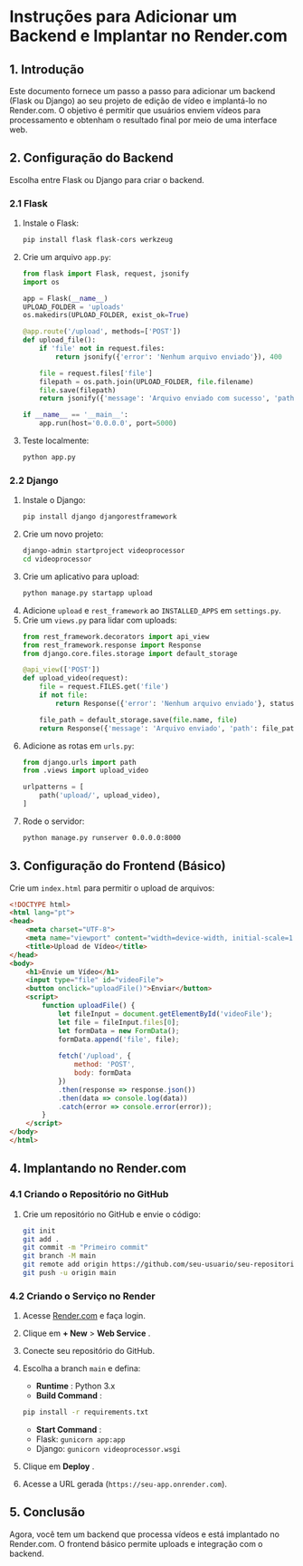 
# Instruções para Adicionar um Backend e Implantar no Render.com

## 1. Introdução

Este documento fornece um passo a passo para adicionar um backend (Flask ou Django) ao seu projeto de edição de vídeo e implantá-lo no Render.com. O objetivo é permitir que usuários enviem vídeos para processamento e obtenham o resultado final por meio de uma interface web.

## 2. Configuração do Backend

Escolha entre Flask ou Django para criar o backend.

### 2.1 Flask

1. Instale o Flask:
   ```bash
   pip install flask flask-cors werkzeug
   ```
2. Crie um arquivo `app.py`:
   ```python
   from flask import Flask, request, jsonify
   import os

   app = Flask(__name__)
   UPLOAD_FOLDER = 'uploads'
   os.makedirs(UPLOAD_FOLDER, exist_ok=True)

   @app.route('/upload', methods=['POST'])
   def upload_file():
       if 'file' not in request.files:
           return jsonify({'error': 'Nenhum arquivo enviado'}), 400

       file = request.files['file']
       filepath = os.path.join(UPLOAD_FOLDER, file.filename)
       file.save(filepath)
       return jsonify({'message': 'Arquivo enviado com sucesso', 'path': filepath})

   if __name__ == '__main__':
       app.run(host='0.0.0.0', port=5000)
   ```
3. Teste localmente:
   ```bash
   python app.py
   ```

### 2.2 Django

1. Instale o Django:
   ```bash
   pip install django djangorestframework
   ```
2. Crie um novo projeto:
   ```bash
   django-admin startproject videoprocessor
   cd videoprocessor
   ```
3. Crie um aplicativo para upload:
   ```bash
   python manage.py startapp upload
   ```
4. Adicione `upload` e `rest_framework` ao `INSTALLED_APPS` em `settings.py`.
5. Crie um `views.py` para lidar com uploads:
   ```python
   from rest_framework.decorators import api_view
   from rest_framework.response import Response
   from django.core.files.storage import default_storage

   @api_view(['POST'])
   def upload_video(request):
       file = request.FILES.get('file')
       if not file:
           return Response({'error': 'Nenhum arquivo enviado'}, status=400)

       file_path = default_storage.save(file.name, file)
       return Response({'message': 'Arquivo enviado', 'path': file_path})
   ```
6. Adicione as rotas em `urls.py`:
   ```python
   from django.urls import path
   from .views import upload_video

   urlpatterns = [
       path('upload/', upload_video),
   ]
   ```
7. Rode o servidor:
   ```bash
   python manage.py runserver 0.0.0.0:8000
   ```

## 3. Configuração do Frontend (Básico)

Crie um `index.html` para permitir o upload de arquivos:

```html
<!DOCTYPE html>
<html lang="pt">
<head>
    <meta charset="UTF-8">
    <meta name="viewport" content="width=device-width, initial-scale=1.0">
    <title>Upload de Vídeo</title>
</head>
<body>
    <h1>Envie um Vídeo</h1>
    <input type="file" id="videoFile">
    <button onclick="uploadFile()">Enviar</button>
    <script>
        function uploadFile() {
            let fileInput = document.getElementById('videoFile');
            let file = fileInput.files[0];
            let formData = new FormData();
            formData.append('file', file);
          
            fetch('/upload', {
                method: 'POST',
                body: formData
            })
            .then(response => response.json())
            .then(data => console.log(data))
            .catch(error => console.error(error));
        }
    </script>
</body>
</html>
```

## 4. Implantando no Render.com

### 4.1 Criando o Repositório no GitHub

1. Crie um repositório no GitHub e envie o código:
   ```bash
   git init
   git add .
   git commit -m "Primeiro commit"
   git branch -M main
   git remote add origin https://github.com/seu-usuario/seu-repositorio.git
   git push -u origin main
   ```

### 4.2 Criando o Serviço no Render

1. Acesse [Render.com](https://render.com/) e faça login.
2. Clique em **+ New** >  **Web Service** .
3. Conecte seu repositório do GitHub.
4. Escolha a branch `main` e defina:

   * **Runtime** : Python 3.x
   * **Build Command** :

   ```bash
   pip install -r requirements.txt
   ```

   * **Start Command** :
   * Flask: `gunicorn app:app`
   * Django: `gunicorn videoprocessor.wsgi`
5. Clique em  **Deploy** .
6. Acesse a URL gerada (`https://seu-app.onrender.com`).

## 5. Conclusão

Agora, você tem um backend que processa vídeos e está implantado no Render.com. O frontend básico permite uploads e integração com o backend.
